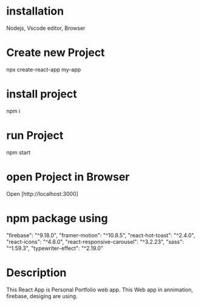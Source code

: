# installation 
Nodejs, Vscode editor, Browser
# Create new Project
npx create-react-app my-app
# install project
npm i
# run Project
npm start
# open Project in Browser
Open [http://localhost:3000]
# npm package using
"firebase": "^9.18.0",
"framer-motion": "^10.8.5",
"react-hot-toast": "^2.4.0",
"react-icons": "^4.8.0",
"react-responsive-carousel": "^3.2.23",
"sass": "^1.59.3",
"typewriter-effect": "^2.19.0"
# Description 
This React App is Personal Portfolio web app. This Web app in annimation, firebase, desiging are using.
